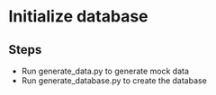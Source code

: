 # Initialize database

## Steps

- Run generate_data.py to generate mock data
- Run generate_database.py to create the database
